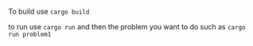 To build use `cargo build`

to run use `cargo run` and then the problem you want to do
such as `cargo run problem1`